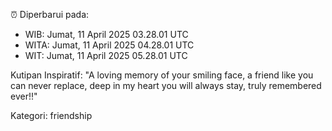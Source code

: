 ⏰ Diperbarui pada:
- WIB: Jumat, 11 April 2025 03.28.01 UTC
- WITA: Jumat, 11 April 2025 04.28.01 UTC
- WIT: Jumat, 11 April 2025 05.28.01 UTC

Kutipan Inspiratif:
"A loving memory of your smiling face, a friend like you can never replace, deep in my heart you will always stay, truly remembered ever!!"


Kategori: friendship

